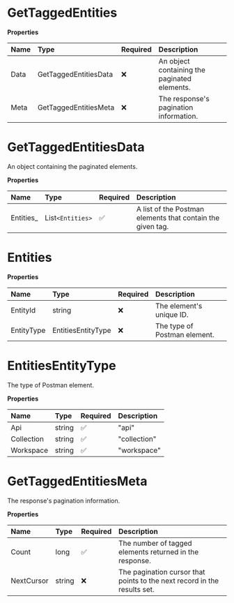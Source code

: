 # GetTaggedEntities

**Properties**

| Name | Type                  | Required | Description                                  |
| :--- | :-------------------- | :------- | :------------------------------------------- |
| Data | GetTaggedEntitiesData | ❌       | An object containing the paginated elements. |
| Meta | GetTaggedEntitiesMeta | ❌       | The response's pagination information.       |

# GetTaggedEntitiesData

An object containing the paginated elements.

**Properties**

| Name       | Type             | Required | Description                                                |
| :--------- | :--------------- | :------- | :--------------------------------------------------------- |
| Entities\_ | List`<Entities>` | ✅       | A list of the Postman elements that contain the given tag. |

# Entities

**Properties**

| Name       | Type               | Required | Description                  |
| :--------- | :----------------- | :------- | :--------------------------- |
| EntityId   | string             | ❌       | The element's unique ID.     |
| EntityType | EntitiesEntityType | ❌       | The type of Postman element. |

# EntitiesEntityType

The type of Postman element.

**Properties**

| Name       | Type   | Required | Description  |
| :--------- | :----- | :------- | :----------- |
| Api        | string | ✅       | "api"        |
| Collection | string | ✅       | "collection" |
| Workspace  | string | ✅       | "workspace"  |

# GetTaggedEntitiesMeta

The response's pagination information.

**Properties**

| Name       | Type   | Required | Description                                                              |
| :--------- | :----- | :------- | :----------------------------------------------------------------------- |
| Count      | long   | ✅       | The number of tagged elements returned in the response.                  |
| NextCursor | string | ❌       | The pagination cursor that points to the next record in the results set. |

<!-- This file was generated by liblab | https://liblab.com/ -->
